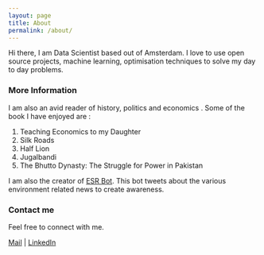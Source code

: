 ```yaml
---
layout: page
title: About
permalink: /about/
---
```


Hi there, I am Data Scientist based out of Amsterdam.
I love to use open source projects, machine learning, optimisation techniques to solve my day to day problems.

### More Information

I am also an avid reader of history, politics and economics . Some of the book I have enjoyed are :

1. Teaching Economics to my Daughter
2. Silk Roads
3. Half Lion
4. Jugalbandi
5. The Bhutto Dynasty: The Struggle for Power in Pakistan

I am also the creator of [ESR Bot](https://twitter.com/bot_esr). This bot tweets about the various environment related news to create awareness.

### Contact me

Feel free to connect with me.

[Mail](panda.anil1989@gmail.com)  |  [LinkedIn](https://www.linkedin.com/in/anilkumarpanda/)
